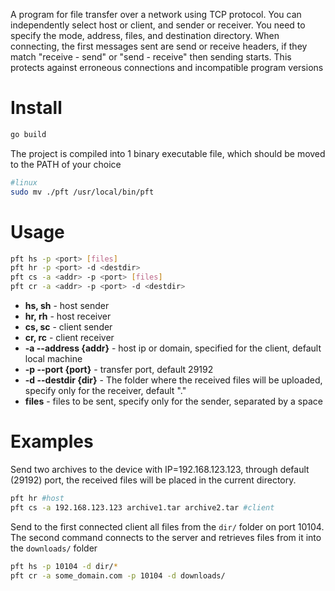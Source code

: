 A program for file transfer over a network using TCP protocol. You can independently select host or client, and sender or receiver. You need to specify the mode, address, files, and destination directory. When connecting, the first messages sent are send or receive headers, if they match "receive - send" or "send - receive" then sending starts. This protects against erroneous connections and incompatible program versions

# Install

```bash
go build
```
The project is compiled into 1 binary executable file, which should be moved to the PATH of your choice
```bash
#linux
sudo mv ./pft /usr/local/bin/pft
```

# Usage

```bash
pft hs -p <port> [files]
pft hr -p <port> -d <destdir>
pft cs -a <addr> -p <port> [files]
pft cr -a <addr> -p <port> -d <destdir>
```

* __hs, sh__ - host sender
* __hr, rh__ - host receiver
* __cs, sc__ - client sender
* __cr, rc__ - client receiver
* __-a --address {addr}__ - host ip or domain, specified for the client, default local machine
* __-p --port {port}__ - transfer port, default 29192
* __-d --destdir {dir}__ - The folder where the received files will be uploaded, specify only for the receiver, default "."
* __files__ - files to be sent, specify only for the sender, separated by a space

# Examples

Send two archives to the device with IP=192.168.123.123, through default (29192) port, the received files will be placed in the current directory.
```bash
pft hr #host
pft cs -a 192.168.123.123 archive1.tar archive2.tar #client
```

Send to the first connected client all files from the `dir/` folder on port 10104. 
The second command connects to the server and retrieves files from it into the
`downloads/` folder
```bash
pft hs -p 10104 -d dir/* 
pft cr -a some_domain.com -p 10104 -d downloads/
```